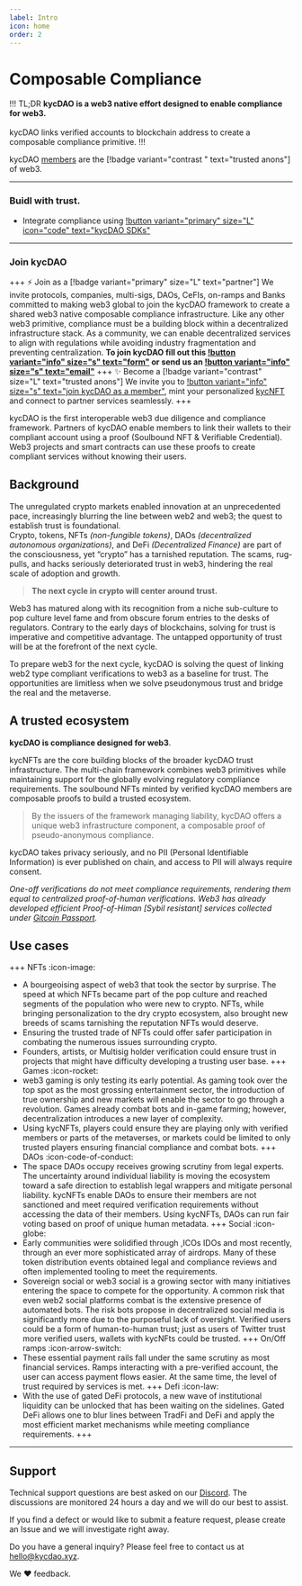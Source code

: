```yaml
---
label: Intro
icon: home
order: 2
---
```


# Composable Compliance 


!!! TL;DR
**kycDAO is a web3 native effort designed to enable compliance for web3.**
<br>
<br>
kycDAO links verified accounts to blockchain address to create a composable compliance primitive.
!!! 

kycDAO [members](/learn/membership.md) are the [!badge variant="contrast " text="trusted anons"] of web3.  

---

### Buidl with trust. 
- Integrate compliance using [!button variant="primary" size="L" icon="code" text="kycDAO SDKs"](/buidl/SDKs.md)
 
---

### Join kycDAO

+++ :zap: Join as a [!badge variant="primary" size="L" text="partner"] 
We invite protocols, companies, multi-sigs, DAOs, CeFIs, on-ramps and Banks committed to making web3 global to join the kycDAO framework to create a shared web3 native composable compliance infrastructure. Like any other web3 primitive, compliance must be a building block within a decentralized infrastructure stack. As a community, we can enable decentralized services to align with regulations while avoiding industry fragmentation and preventing centralization. 
**To join kycDAO fill out this [!button variant="info" size="s" text="form"](https://forms.gle/Tztq9j1S5LKsypBy9) or send us an [!button variant="info" size="s" text="email"](emailto:composablecompliance@kycdao.xyz)**
+++ :sparkles: Become a [!badge variant="contrast" size="L" text="trusted anons"]
We invite you to [!button variant="info" size="s" text="join kycDAO as a member"](), mint your personalized [kycNFT](/learn/NFT.md) and connect to partner services seamlessly.
+++


kycDAO is the first interoperable web3 due diligence and compliance framework. Partners of kycDAO enable members to link their wallets to their compliant account using a proof (Soulbound NFT & Verifiable Credential). Web3 projects and smart contracts can use these proofs to create compliant services without knowing their users.



## Background

The unregulated crypto markets enabled innovation at an unprecedented pace, increasingly blurring the line between web2 and web3; the quest to establish trust is foundational.  
Crypto, tokens, NFTs _(non-fungible tokens)_, DAOs _(decentralized autonomous organizations)_, and DeFi _(Decentralized Finance)_ are part of the consciousness, yet “crypto” has a tarnished reputation. The scams, rug-pulls, and hacks seriously deteriorated trust in web3, hindering the real scale of adoption and growth.

> **The next cycle in crypto will center around trust.**
> 


Web3 has matured along with its recognition from a niche sub-culture to pop culture level fame and from obscure forum entries to the desks of regulators. Contrary to the early days of blockchains, solving for trust is imperative and competitive advantage. The untapped opportunity of trust will be at the forefront of the next cycle. 

To prepare web3 for the next cycle, kycDAO is solving the quest of linking web2 type compliant verifications to web3 as a baseline for trust. The opportunities are limitless when we solve pseudonymous trust and bridge the real and the metaverse.


## A trusted ecosystem

**kycDAO is compliance designed for web3**. 

kycNFTs are the core building blocks of the broader kycDAO trust infrastructure. The multi-chain framework combines web3 primitives while maintaining support for the globally evolving regulatory compliance requirements. The soulbound NFTs minted by verified kycDAO members are composable proofs to build a trusted ecosystem. 

> By the issuers of the framework managing liability, kycDAO offers a unique web3 infrastructure component, a composable proof of pseudo-anonymous compliance.
> 

kycDAO takes privacy seriously, and no PII (Personal Identifiable Information) is ever published on chain, and access to PII will always require consent.

*One-off verifications do not meet compliance requirements, rendering them equal to centralized proof-of-human verifications. Web3 has already developed efficient Proof-of-Himan [Sybil resistant] services collected under [Gitcoin Passport](https://www.notion.so/DeFi-277b37d711674b54b4540a21ef018e13).*




## Use cases


+++ NFTs :icon-image: 
- A bourgeoising aspect of web3 that took the sector by surprise. The speed at which NFTs became part of the pop culture and reached segments of the population who were new to crypto. NFTs, while bringing personalization to the dry crypto ecosystem, also brought new breeds of scams tarnishing the reputation NFTs would deserve.
- Ensuring the trusted trade of NFTs could offer safer participation in combating the numerous issues surrounding crypto.
- Founders, artists, or Multisig holder verification could ensure trust in projects that might have difficulty developing a trusting user base.
+++ Games :icon-rocket:
- web3 gaming is only testing its early potential. As gaming took over the top spot as the most grossing entertainment sector, the introduction of true ownership and new markets will enable the sector to go through a revolution. Games already combat bots and in-game farming; however, decentralization introduces a new layer of complexity.
- Using kycNFTs, players could ensure they are playing only with verified members or parts of the metaverses, or markets could be limited to only trusted players ensuring financial compliance and combat bots.
+++ DAOs :icon-code-of-conduct:
- The space DAOs occupy receives growing scrutiny from legal experts. The uncertainty around individual liability is moving the ecosystem toward a safe direction to establish legal wrappers and mitigate personal liability. kycNFTs enable DAOs to ensure their members are not sanctioned and meet required verification requirements without accessing the data of their members. Using kycNFTs, DAOs can run fair voting based on proof of unique human metadata.
+++ Social :icon-globe:
- Early communities were solidified through ,ICOs IDOs and most recently, through an ever more sophisticated array of airdrops. Many of these token distribution events obtained legal and compliance reviews and often implemented tooling to meet the requirements.
- Sovereign social or web3 social is a growing sector with many initiatives entering the space to compete for the opportunity. A common risk that even web2 social platforms combat is the extensive presence of automated bots. The risk bots propose in decentralized social media is significantly more due to the purposeful lack of oversight. Verified users could be a form of human-to-human trust; just as users of Twitter trust more verified users, wallets with kycNFts could be trusted.
+++ On/Off ramps :icon-arrow-switch:
- These essential payment rails fall under the same scrutiny as most financial services. Ramps interacting with a pre-verified account, the user can access payment flows easier. At the same time, the level of trust required by services is met.
+++ Defi :icon-law: 
- With the use of gated DeFi protocols, a new wave of institutional liquidity can be unlocked that has been waiting on the sidelines. Gated DeFi allows one to blur lines between TradFi and DeFi and apply the most efficient market mechanisms while meeting compliance requirements.
+++

--- 
## Support
Technical support questions are best asked on our [Discord](https://discord.kycdao.xyz/). The discussions are monitored 24 hours a day and we will do our best to assist.

If you find a defect or would like to submit a feature request, please create an Issue and we will investigate right away.

Do you have a general inquiry? Please feel free to contact us at hello@kycdao.xyz.

We ❤️ feedback.